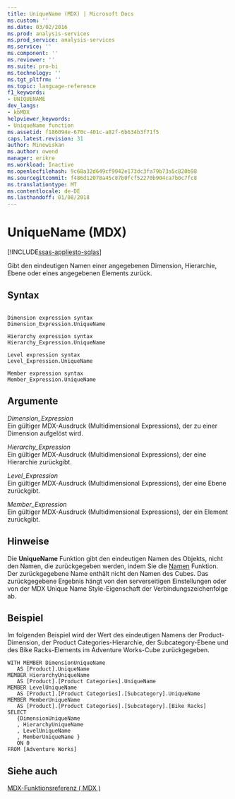 ```yaml
---
title: UniqueName (MDX) | Microsoft Docs
ms.custom: ''
ms.date: 03/02/2016
ms.prod: analysis-services
ms.prod_service: analysis-services
ms.service: ''
ms.component: ''
ms.reviewer: ''
ms.suite: pro-bi
ms.technology: ''
ms.tgt_pltfrm: ''
ms.topic: language-reference
f1_keywords:
- UNIQUENAME
dev_langs:
- kbMDX
helpviewer_keywords:
- UniqueName function
ms.assetid: f186094e-670c-401c-a82f-6b634b3f71f5
caps.latest.revision: 31
author: Minewiskan
ms.author: owend
manager: erikre
ms.workload: Inactive
ms.openlocfilehash: 9c68a32d649cf9042e173dc3fa79b73a5c820b98
ms.sourcegitcommit: f486d12078a45c87b0fcf52270b904ca7b0c7fc8
ms.translationtype: MT
ms.contentlocale: de-DE
ms.lasthandoff: 01/08/2018
---
```

# <a name="uniquename-mdx"></a>UniqueName (MDX)
[!INCLUDE[ssas-appliesto-sqlas](../includes/ssas-appliesto-sqlas.md)]

  Gibt den eindeutigen Namen einer angegebenen Dimension, Hierarchie, Ebene oder eines angegebenen Elements zurück.  
  
## <a name="syntax"></a>Syntax  
  
```  
  
Dimension expression syntax  
Dimension_Expression.UniqueName  
  
Hierarchy expression syntax  
Hierarchy_Expression.UniqueName  
  
Level expression syntax  
Level_Expression.UniqueName  
  
Member expression syntax  
Member_Expression.UniqueName  
```  
  
## <a name="arguments"></a>Argumente  
 *Dimension_Expression*  
 Ein gültiger MDX-Ausdruck (Multidimensional Expressions), der zu einer Dimension aufgelöst wird.  
  
 *Hierarchy_Expression*  
 Ein gültiger MDX-Ausdruck (Multidimensional Expressions), der eine Hierarchie zurückgibt.  
  
 *Level_Expression*  
 Ein gültiger MDX-Ausdruck (Multidimensional Expressions), der eine Ebene zurückgibt.  
  
 *Member_Expression*  
 Ein gültiger MDX-Ausdruck (Multidimensional Expressions), der ein Element zurückgibt.  
  
## <a name="remarks"></a>Hinweise  
 Die **UniqueName** Funktion gibt den eindeutigen Namen des Objekts, nicht den Namen, die zurückgegeben werden, indem Sie die [Namen](../mdx/name-mdx.md) Funktion. Der zurückgegebene Name enthält nicht den Namen des Cubes. Das zurückgegebene Ergebnis hängt von den serverseitigen Einstellungen oder von der MDX Unique Name Style-Eigenschaft der Verbindungszeichenfolge ab.  
  
## <a name="example"></a>Beispiel  
 Im folgenden Beispiel wird der Wert des eindeutigen Namens der Product-Dimension, der Product Categories-Hierarchie, der Subcategory-Ebene und des Bike Racks-Elements im Adventure Works-Cube zurückgegeben.  
  
```  
WITH MEMBER DimensionUniqueName   
   AS [Product].UniqueName  
MEMBER HierarchyUniqueName   
   AS [Product].[Product Categories].UniqueName  
MEMBER LevelUniqueName   
   AS [Product].[Product Categories].[Subcategory].UniqueName  
MEMBER MemberUniqueName   
   AS [Product].[Product Categories].[Subcategory].[Bike Racks]  
SELECT   
   {DimensionUniqueName  
   , HierarchyUniqueName  
   , LevelUniqueName  
   , MemberUniqueName }  
   ON 0  
FROM [Adventure Works]  
```  
  
## <a name="see-also"></a>Siehe auch  
 [MDX-Funktionsreferenz &#40; MDX &#41;](../mdx/mdx-function-reference-mdx.md)  
  
  
